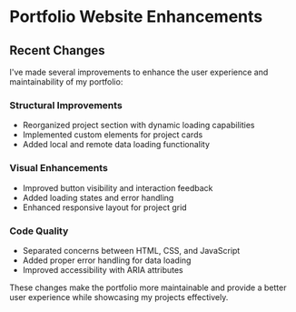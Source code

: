 # Portfolio Website Enhancements

## Recent Changes

I've made several improvements to enhance the user experience and maintainability of my portfolio:

### Structural Improvements
- Reorganized project section with dynamic loading capabilities
- Implemented custom elements for project cards
- Added local and remote data loading functionality

### Visual Enhancements
- Improved button visibility and interaction feedback
- Added loading states and error handling
- Enhanced responsive layout for project grid

### Code Quality
- Separated concerns between HTML, CSS, and JavaScript
- Added proper error handling for data loading
- Improved accessibility with ARIA attributes

These changes make the portfolio more maintainable and provide a better user experience while showcasing my projects effectively.
